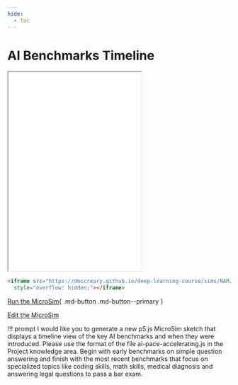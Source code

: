 ```yaml
---
hide:
  - toc
---
```

# AI Benchmarks Timeline

<iframe src="./main.html" height="450px" scrolling="no"
  style="overflow: hidden;"></iframe>

```html
<iframe src="https://dmccreary.github.io/deep-learning-course/sims/NAM/main.html"  height="450px" scrolling="no"
  style="overflow: hidden;"></iframe>
```

[Run the MicroSim](./main.html){ .md-button .md-button--primary }

[Edit the MicroSim]()



!!! prompt
    I would like you to generate a new p5.js MicroSim sketch that displays a timeline view of the key AI benchmarks and when they were introduced.  Please use the format of the file ai-pace-accelerating.js in the Project knowledge area.  Begin with early benchmarks on simple question answering and finish with the most recent benchmarks that focus on specialized topics like coding skills, math skills, medical diagnosis and answering legal questions to pass a bar exam.